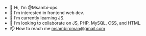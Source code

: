 - 👋 Hi, I’m @Msambi-ops
- 👀 I’m interested in frontend web dev.
- 🌱 I’m currently learning JS.
- 💞️ I’m looking to collaborate on JS, PHP, MySQL, CSS, and HTML.
- 📫 How to reach me msambiroman@gmail.com

<!---
Msambi-ops/Msambi-ops is a ✨ special ✨ repository because its `README.md` (this file) appears on your GitHub profile.
You can click the Preview link to take a look at your changes.
--->
